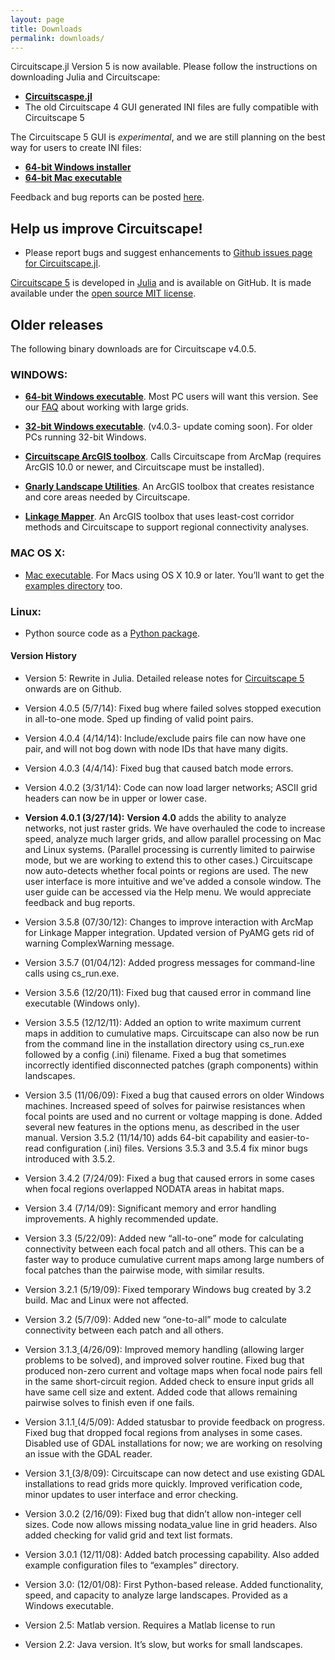 ```yaml
---
layout: page 
title: Downloads
permalink: downloads/
---
```


Circuitscape.jl Version 5 is now available. Please follow the instructions on downloading Julia and Circuitscape:

* [**Circuitscaspe.jl**](https://github.com/Circuitscape/Circuitscape.jl)
* The old Circuitscape 4 GUI generated INI files are fully compatible with Circuitscape 5

The Circuitscape 5 GUI is *experimental*, and we are still planning on the best way for users to create INI files:

* [**64-bit Windows installer**](https://newcircuitscapebinaries.blob.core.windows.net/binaries/Circuitscape-5.5.0_x64.exe)
* [**64-bit Mac executable**](https://newcircuitscapebinaries.blob.core.windows.net/binaries/Circuitscape-5.5.0_x64.dmg)

Feedback and bug reports can be posted [here](https://github.com/Circuitscape/Circuitscape.jl/issues). 

## **Help us improve Circuitscape!**
* Please report bugs and suggest enhancements to [Github issues page for Circuitscape.jl](https://github.com/Circuitscape/Circuitscape.jl/issues).

[Circuitscape 5](https://github.com/Circuitscape/Circuitscape.jl) is developed in [Julia](https://julialang.org) and is available on GitHub. It is made available under the [open source MIT license](https://github.com/Circuitscape/Circuitscape.jl/blob/master/LICENSE.md).

## Older releases

The following binary downloads are for Circuitscape v4.0.5.

### **WINDOWS**: 

* [**64-bit Windows executable**](https://circuitscapebinaries.blob.core.windows.net/binaries/Circuitscape-4.0.5-x64-setup.exe). Most PC users will want this version. See our [FAQ](http://www.circuitscape.org/FAQ) about working with large grids.

* [**32-bit Windows executable**](https://circuitscapebinaries.blob.core.windows.net/binaries/Circuitscape-4.0.3-Win32-setup.exe). (v4.0.3- update coming soon). For older PCs running 32-bit Windows. 

* [**Circuitscape ArcGIS toolbox**](https://circuitscapebinaries.blob.core.windows.net/binaries/Circuitscape_for_ArcGIS_2013_10_08_rev2.zip). Calls Circuitscape from ArcMap (requires ArcGIS 10.0 or newer, and Circuitscape must be installed). 

* [**Gnarly Landscape Utilities**](https://circuitscapebinaries.blob.core.windows.net/binaries/Gnarly_Landscape_Utilities_0_1_9.zip). An ArcGIS toolbox that creates resistance and core areas needed by Circuitscape.

* [**Linkage Mapper**](../linkagemapper/). An ArcGIS toolbox that uses least-cost corridor methods and Circuitscape to support regional connectivity analyses. 

###  **MAC OS X:** 

* [Mac executable](https://circuitscapebinaries.blob.core.windows.net/binaries/Circuitscape-4.0.5.dmg). For Macs using OS X 10.9 or later. You’ll want to get the [examples directory](https://github.com/Circuitscape/Circuitscape/tree/master/examples) too.

### **Linux:**

* Python source code as a [Python package](https://pypi.python.org/pypi/Circuitscape/).

#### **Version History** 

* Version 5: Rewrite in Julia. Detailed release notes for [Circuitscape 5](https://github.com/Circuitscape/Circuitscape.jl/releases) onwards are on Github.

* Version 4.0.5 (5/7/14): Fixed bug where failed solves stopped execution in all-to-one mode. Sped up finding of valid point pairs.

* Version 4.0.4 (4/14/14): Include/exclude pairs file can now have one pair, and will not bog down with node IDs that have many digits.

* Version 4.0.3 (4/4/14): Fixed bug that caused batch mode errors.

* Version 4.0.2 (3/31/14): Code can now load larger networks; ASCII grid headers can now be in upper or lower case.

* **Version 4.0.1 (3/27/14):** **Version 4.0** adds the ability to analyze networks, not just raster grids. We have overhauled the code to increase speed, analyze much larger grids, and allow parallel processing on Mac and Linux systems. (Parallel processing is currently limited to pairwise mode, but we are working to extend this to other cases.) Circuitscape now auto-detects whether focal points or regions are used. The new user interface is more intuitive and we've added a console window. The user guide can be accessed via the Help menu. We would appreciate feedback and bug reports.

* Version 3.5.8 (07/30/12): Changes to improve interaction with ArcMap for Linkage Mapper integration. Updated version of PyAMG gets rid of warning ComplexWarning message.  

* Version 3.5.7 (01/04/12): Added progress messages for command-line calls using cs_run.exe.  

* Version 3.5.6 (12/20/11): Fixed bug that caused error in command line executable (Windows only).

* Version 3.5.5 (12/12/11): Added an option to write maximum current maps in addition to cumulative maps.  Circuitscape can also now be run from the command line in the installation directory using cs_run.exe followed by a config (.ini) filename.  Fixed a bug that sometimes incorrectly identified disconnected patches (graph components) within landscapes.

* Version 3.5 (11/06/09): Fixed a bug that caused errors on older Windows machines.  Increased speed of solves for pairwise resistances when focal points are used and no current or voltage mapping is done.  Added several new features in the options menu, as described in the user manual. Version 3.5.2 (11/14/10) adds 64-bit capability and easier-to-read configuration (.ini) files.  Versions 3.5.3 and 3.5.4 fix minor bugs introduced with 3.5.2.

* Version 3.4.2 (7/24/09): Fixed a bug that caused errors in some cases when focal regions overlapped NODATA areas in habitat maps. 

* Version 3.4 (7/14/09): Significant memory and error handling improvements.  A highly recommended update.

* Version 3.3 (5/22/09): Added new “all-to-one” mode for calculating connectivity between each focal patch and all others.  This can be a faster way to produce cumulative current maps among large numbers of focal patches than the pairwise mode, with similar results.

* Version 3.2.1 (5/19/09):  Fixed temporary Windows bug created by 3.2 build.  Mac and Linux were not affected.

* Version 3.2 (5/7/09):  Added new “one-to-all” mode to calculate connectivity between each patch and all others. 

* Version 3.1.3[ ](https://www.circuitscape.org/Downloads/Circuitscape-3.0.2-setup.exe)(4/26/09):  Improved memory handling (allowing larger problems to be solved), and improved solver routine.  Fixed bug that produced non-zero current and voltage maps when focal node pairs fell in the same short-circuit region.  Added check to ensure input grids all have same cell size and extent.  Added code that allows remaining pairwise solves to finish even if one fails.

* Version 3.1.1[ ](https://www.circuitscape.org/Downloads/Circuitscape-3.0.2-setup.exe)(4/5/09):  Added statusbar to provide feedback on progress.  Fixed bug that dropped focal regions from analyses in some cases.  Disabled use of GDAL installations for now; we are working on resolving an issue with the GDAL reader.

* Version 3.1[ ](https://www.circuitscape.org/Downloads/Circuitscape-3.0.2-setup.exe)(3/8/09): Circuitscape can now detect and use existing GDAL installations to read grids more quickly.  Improved verification code, minor updates to user interface and error checking. 

* Version 3.0.2 (2/16/09): Fixed bug that didn’t allow non-integer cell sizes.  Code now allows missing nodata_value line in grid headers.  Also added checking for valid grid and text list formats.

* Version 3.0.1 (12/11/08): Added batch processing capability. Also added example configuration files to “examples” directory.

* Version 3.0: (12/01/08): First Python-based release. Added functionality, speed, and capacity to analyze large landscapes. Provided as a Windows executable.

* Version 2.5: Matlab version. Requires a Matlab license to run

* Version 2.2: Java version. It’s slow, but works for small landscapes.
